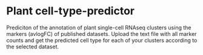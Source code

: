 # Plant cell-type-predictor
Prediciton of the annotation of plant single-cell RNAseq clusters using the markers (avlogFC) of published datasets.
Upload the text file with all marker counts and get the predicted cell type for each of your clusters according to the selected dataset.
